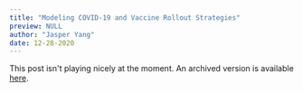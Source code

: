 ```yaml
---
title: "Modeling COVID-19 and Vaccine Rollout Strategies"
preview: NULL
author: "Jasper Yang"
date: 12-28-2020
---
```


This post isn't playing nicely at the moment. An archived version is available [here](myhtml/oldpost.html).
